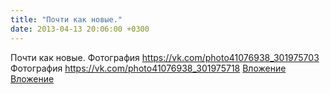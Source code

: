 ```yaml
---
title: "Почти как новые."
date: 2013-04-13 20:06:00 +0300
---
```


Почти как новые.
Фотография
<a class="vk-attach" href="https://vk.com/photo41076938_301975703">https://vk.com/photo41076938_301975703</a>
Фотография
<a class="vk-attach" href="https://vk.com/photo41076938_301975718">https://vk.com/photo41076938_301975718</a>
<a class="vk-attach" href="https://vk.com/photo41076938_301975703">Вложение</a>
<a class="vk-attach" href="https://vk.com/photo41076938_301975718">Вложение</a>

